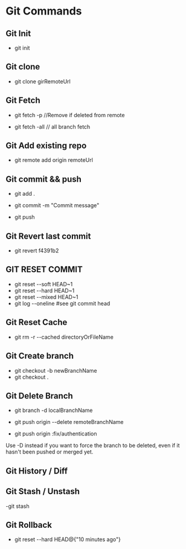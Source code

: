 # Git Commands

## Git Init
- git init

## Git clone
- git clone girRemoteUrl

## Git Fetch
- git fetch -p //Remove if deleted from remote

- git fetch -all // all branch fetch


## Git Add existing repo
- git remote add origin remoteUrl


## Git commit && push
- git add .

- git commit -m "Commit message"

- git push

## Git Revert last commit
- git revert f4391b2

## GIT RESET COMMIT
- git reset --soft HEAD~1
- git reset --hard HEAD~1
- git reset --mixed HEAD~1
- git log --oneline #see git commit head


## Git Reset Cache

- git rm -r --cached directoryOrFileName


## Git Create branch
- git checkout -b newBranchName
- git checkout .


## Git Delete Branch

- git branch -d localBranchName

- git push origin --delete remoteBranchName

- git push origin :fix/authentication

Use -D instead if you want to force the branch to be deleted, even if it hasn't been pushed or merged yet.

## Git History / Diff


## Git Stash / Unstash
-git stash

## Git Rollback
- git reset --hard HEAD@{"10 minutes ago"}


